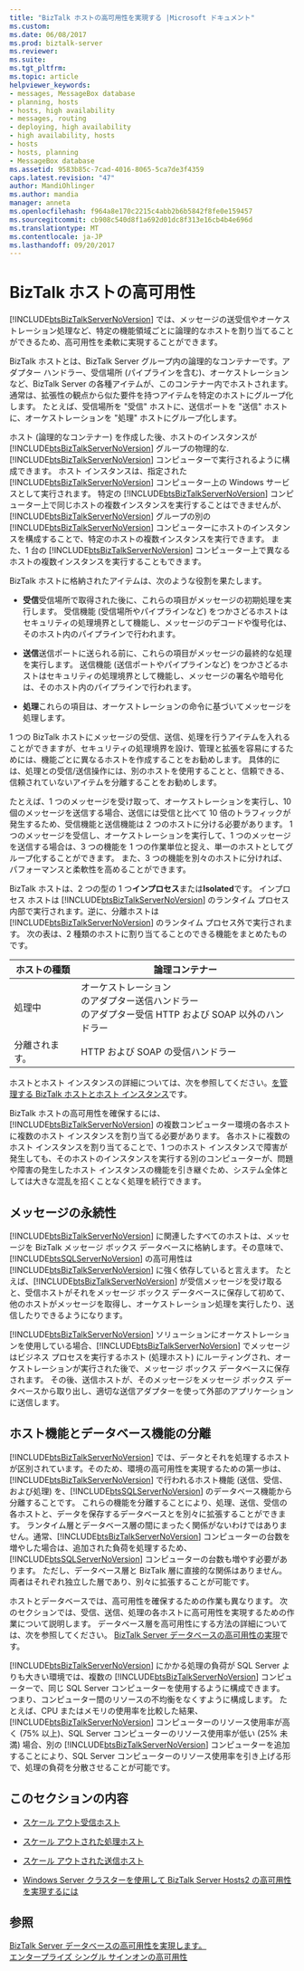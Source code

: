 ```yaml
---
title: "BizTalk ホストの高可用性を実現する |Microsoft ドキュメント"
ms.custom: 
ms.date: 06/08/2017
ms.prod: biztalk-server
ms.reviewer: 
ms.suite: 
ms.tgt_pltfrm: 
ms.topic: article
helpviewer_keywords:
- messages, MessageBox database
- planning, hosts
- hosts, high availability
- messages, routing
- deploying, high availability
- high availability, hosts
- hosts
- hosts, planning
- MessageBox database
ms.assetid: 9583b85c-7cad-4016-8065-5ca7de3f4359
caps.latest.revision: "47"
author: MandiOhlinger
ms.author: mandia
manager: anneta
ms.openlocfilehash: f964a8e170c2215c4abb2b6b5842f8fe0e159457
ms.sourcegitcommit: cb908c540d8f1a692d01dc8f313e16cb4b4e696d
ms.translationtype: MT
ms.contentlocale: ja-JP
ms.lasthandoff: 09/20/2017
---
```

# <a name="providing-high-availability-for-biztalk-hosts"></a>BizTalk ホストの高可用性
[!INCLUDE[btsBizTalkServerNoVersion](../includes/btsbiztalkservernoversion-md.md)] では、メッセージの送受信やオーケストレーション処理など、特定の機能領域ごとに論理的なホストを割り当てることができるため、高可用性を柔軟に実現することができます。  
  
 BizTalk ホストとは、BizTalk Server グループ内の論理的なコンテナーです。アダプター ハンドラー、受信場所 (パイプラインを含む)、オーケストレーションなど、BizTalk Server の各種アイテムが、このコンテナー内でホストされます。 通常は、拡張性の観点から似た要件を持つアイテムを特定のホストにグループ化します。 たとえば、受信場所を "受信" ホストに、送信ポートを "送信" ホストに、オーケストレーションを "処理" ホストにグループ化します。  
  
 ホスト (論理的なコンテナー) を作成した後、ホストのインスタンスが [!INCLUDE[btsBizTalkServerNoVersion](../includes/btsbiztalkservernoversion-md.md)] グループの物理的な.[!INCLUDE[btsBizTalkServerNoVersion](../includes/btsbiztalkservernoversion-md.md)] コンピューターで実行されるように構成できます。 ホスト インスタンスは、指定された [!INCLUDE[btsBizTalkServerNoVersion](../includes/btsbiztalkservernoversion-md.md)] コンピューター上の Windows サービスとして実行されます。 特定の [!INCLUDE[btsBizTalkServerNoVersion](../includes/btsbiztalkservernoversion-md.md)] コンピューター上で同じホストの複数インスタンスを実行することはできませんが、[!INCLUDE[btsBizTalkServerNoVersion](../includes/btsbiztalkservernoversion-md.md)] グループの別の [!INCLUDE[btsBizTalkServerNoVersion](../includes/btsbiztalkservernoversion-md.md)] コンピューターにホストのインスタンスを構成することで、特定のホストの複数インスタンスを実行できます。 また、1 台の [!INCLUDE[btsBizTalkServerNoVersion](../includes/btsbiztalkservernoversion-md.md)] コンピューター上で異なるホストの複数インスタンスを実行することもできます。  
  
 BizTalk ホストに格納されたアイテムは、次のような役割を果たします。  
  
-   **受信**受信場所で取得された後に、これらの項目がメッセージの初期処理を実行します。 受信機能 (受信場所やパイプラインなど) をつかさどるホストはセキュリティの処理境界として機能し、メッセージのデコードや復号化は、そのホスト内のパイプラインで行われます。  
  
-   **送信**送信ポートに送られる前に、これらの項目がメッセージの最終的な処理を実行します。 送信機能 (送信ポートやパイプラインなど) をつかさどるホストはセキュリティの処理境界として機能し、メッセージの署名や暗号化は、そのホスト内のパイプラインで行われます。  
  
-   **処理**これらの項目は、オーケストレーションの命令に基づいてメッセージを処理します。  
  
 1 つの BizTalk ホストにメッセージの受信、送信、処理を行うアイテムを入れることができますが、セキュリティの処理境界を設け、管理と拡張を容易にするためには、機能ごとに異なるホストを作成することをお勧めします。 具体的には、処理との受信/送信操作には、別のホストを使用することと、信頼できる、信頼されていないアイテムを分離することをお勧めします。  
  
 たとえば、1 つのメッセージを受け取って、オーケストレーションを実行し、10 個のメッセージを送信する場合、送信には受信と比べて 10 倍のトラフィックが発生するため、受信機能と送信機能は 2 つのホストに分ける必要があります。 1 つのメッセージを受信し、オーケストレーションを実行して、1 つのメッセージを送信する場合は、3 つの機能を 1 つの作業単位と捉え、単一のホストとしてグループ化することができます。 また、3 つの機能を別々のホストに分ければ、パフォーマンスと柔軟性を高めることができます。  
  
 BizTalk ホストは、2 つの型の 1 つ**インプロセス**または**Isolated**です。 インプロセス ホストは [!INCLUDE[btsBizTalkServerNoVersion](../includes/btsbiztalkservernoversion-md.md)] のランタイム プロセス内部で実行されます。逆に、分離ホストは [!INCLUDE[btsBizTalkServerNoVersion](../includes/btsbiztalkservernoversion-md.md)] のランタイム プロセス外で実行されます。 次の表は、2 種類のホストに割り当てることのできる機能をまとめたものです。  
  
|**ホストの種類**|**論理コンテナー**|  
|-------------------|-------------------------------|  
|処理中|オーケストレーション<br />のアダプター送信ハンドラー<br />のアダプター受信 HTTP および SOAP 以外のハンドラー|  
|分離されます。|HTTP および SOAP の受信ハンドラー|  
  
 ホストとホスト インスタンスの詳細については、次を参照してください。[を管理する BizTalk ホストとホスト インスタンス](../core/managing-biztalk-hosts-and-host-instances.md)です。  
  
 BizTalk ホストの高可用性を確保するには、[!INCLUDE[btsBizTalkServerNoVersion](../includes/btsbiztalkservernoversion-md.md)] の複数コンピューター環境の各ホストに複数のホスト インスタンスを割り当てる必要があります。 各ホストに複数のホスト インスタンスを割り当てることで、1 つのホスト インスタンスで障害が発生しても、そのホストのインスタンスを実行する別のコンピューターが、問題や障害の発生したホスト インスタンスの機能を引き継ぐため、システム全体としては大きな混乱を招くことなく処理を続行できます。  
  
## <a name="message-persistence"></a>メッセージの永続性  
 [!INCLUDE[btsBizTalkServerNoVersion](../includes/btsbiztalkservernoversion-md.md)] に関連したすべてのホストは、メッセージを BizTalk メッセージ ボックス データベースに格納します。その意味で、[!INCLUDE[btsSQLServerNoVersion](../includes/btssqlservernoversion-md.md)] の高可用性は [!INCLUDE[btsBizTalkServerNoVersion](../includes/btsbiztalkservernoversion-md.md)] に強く依存していると言えます。 たとえば、[!INCLUDE[btsBizTalkServerNoVersion](../includes/btsbiztalkservernoversion-md.md)] が受信メッセージを受け取ると、受信ホストがそれをメッセージ ボックス データベースに保存して初めて、他のホストがメッセージを取得し、オーケストレーション処理を実行したり、送信したりできるようになります。  
  
 [!INCLUDE[btsBizTalkServerNoVersion](../includes/btsbiztalkservernoversion-md.md)] ソリューションにオーケストレーションを使用している場合、[!INCLUDE[btsBizTalkServerNoVersion](../includes/btsbiztalkservernoversion-md.md)] でメッセージはビジネス プロセスを実行するホスト (処理ホスト) にルーティングされ、オーケストレーションが実行された後で、メッセージ ボックス データベースに保存されます。 その後、送信ホストが、そのメッセージをメッセージ ボックス データベースから取り出し、適切な送信アダプターを使って外部のアプリケーションに送信します。  
  
## <a name="separating-the-host-and-database-functions"></a>ホスト機能とデータベース機能の分離  
 [!INCLUDE[btsBizTalkServerNoVersion](../includes/btsbiztalkservernoversion-md.md)] では、データとそれを処理するホストが区別されています。そのため、環境の高可用性を実現するための第一歩は、[!INCLUDE[btsBizTalkServerNoVersion](../includes/btsbiztalkservernoversion-md.md)] で行われるホスト機能 (送信、受信、および処理) を、[!INCLUDE[btsSQLServerNoVersion](../includes/btssqlservernoversion-md.md)] のデータベース機能から分離することです。 これらの機能を分離することにより、処理、送信、受信の各ホストと、データを保存するデータベースとを別々に拡張することができます。 ランタイム層とデータベース層の間にまったく関係がないわけではありません。通常、[!INCLUDE[btsBizTalkServerNoVersion](../includes/btsbiztalkservernoversion-md.md)] コンピューターの台数を増やした場合は、追加された負荷を処理するため、[!INCLUDE[btsSQLServerNoVersion](../includes/btssqlservernoversion-md.md)] コンピューターの台数も増やす必要があります。 ただし、データベース層と BizTalk 層に直接的な関係はありません。 両者はそれぞれ独立した層であり、別々に拡張することが可能です。  
  
 ホストとデータベースでは、高可用性を確保するための作業も異なります。 次のセクションでは、受信、送信、処理の各ホストに高可用性を実現するための作業について説明します。 データベース層を高可用性にする方法の詳細については、次を参照してください。 [BizTalk Server データベースの高可用性の実現](../core/providing-high-availability-for-biztalk-server-databases.md)です。  
  
 [!INCLUDE[btsBizTalkServerNoVersion](../includes/btsbiztalkservernoversion-md.md)] にかかる処理の負荷が SQL Server よりも大きい環境では、複数の [!INCLUDE[btsBizTalkServerNoVersion](../includes/btsbiztalkservernoversion-md.md)] コンピューターで、同じ SQL Server コンピューターを使用するように構成できます。 つまり、コンピューター間のリソースの不均衡をなくすように構成します。 たとえば、CPU またはメモリの使用率を比較した結果、[!INCLUDE[btsBizTalkServerNoVersion](../includes/btsbiztalkservernoversion-md.md)] コンピューターのリソース使用率が高く (75% 以上)、SQL Server コンピューターのリソース使用率が低い (25% 未満) 場合、別の [!INCLUDE[btsBizTalkServerNoVersion](../includes/btsbiztalkservernoversion-md.md)] コンピューターを追加することにより、SQL Server コンピューターのリソース使用率を引き上げる形で、処理の負荷を分散させることが可能です。  
  
## <a name="in-this-section"></a>このセクションの内容  
  
-   [スケール アウト受信ホスト](../core/scaled-out-receiving-hosts.md)  
  
-   [スケール アウトされた処理ホスト](../core/scaled-out-processing-hosts.md)  
  
-   [スケール アウトされた送信ホスト](../core/scaled-out-sending-hosts.md)  
  
-   [Windows Server クラスターを使用して BizTalk Server Hosts2 の高可用性を実現するには](../core/use-windows-cluster-to-provide-high-availability-for-biztalk-hosts.md)  
  
## <a name="see-also"></a>参照  
 [BizTalk Server データベースの高可用性を実現します。](../core/providing-high-availability-for-biztalk-server-databases.md)   
 [エンタープライズ シングル サインオンの高可用性](../core/high-availability-for-enterprise-single-sign-on.md)